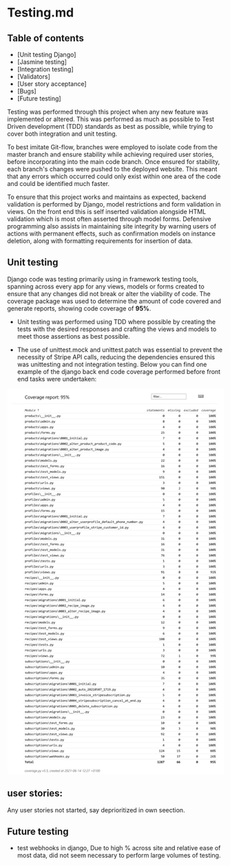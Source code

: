 # Testing.md

## Table of contents
* [Unit testing Django]
* [Jasmine testing]
* [Integration testing]
* [Validators]
* [User story acceptance]
* [Bugs]
* [Future testing]

Testing was performed through this project when any new feature was implemented or altered. This was performed as much as possible to Test Driven development (TDD) standards as best as possible, while trying to cover both integration and unit testing.

To best imitate Git-flow, branches were employed to isolate code from the master branch and ensure stability while achieving required user stories, before incorporating into the main code branch. Once ensured for stability, each branch's changes were pushed to the deployed website. This meant that any errors which occurred could only exist within one area of the code and could be identified much faster.

To ensure that this project works and maintains as expected, backend validation is performed by Django, model restrictions and form validation in views. On the front end this is self inserted validation alongside HTML validation which is most often asserted through model forms. Defensive programming also assists in maintaining site integrity by warning users of actions with permanent effects, such as confirmation models on instance deletion, along with formatting requirements for insertion of data.

## Unit testing
Django code was testing primarily using in framework testing tools, spanning across every app for any views, models or forms created to ensure that any changes did not break or alter the viability of code. The coverage package was used to determine the amount of code covered and generate reports, showing code coverage of **95%**.

* Unit testing was performed using TDD where possible by creating the tests with the desired responses and crafting the views and models to meet those assertions as best possible.

* The use of unittest.mock and unittest.patch was essential to prevent the necessity of Stripe API calls, reducing the dependencies ensured this was unittesting and not integration testing.
Below you can find one example of the django back end code coverage performed before front end tasks were undertaken:

![alt text](https://github.com/RhysPollardDevelopment/Fullstack-milestone/blob/master/readmedocs/coverage-report.png "Coverage report")

## user stories:
Any user stories not started, say deprioritized in own seection.

## Future testing
* test webhooks in django, Due to high % across site and relative ease of most data, did not seem necessary to perform large volumes of testing.